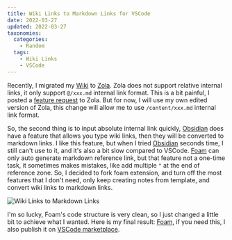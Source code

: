 ```yaml
---
title: Wiki Links to Markdown Links for VSCode
date: 2022-03-27
updated: 2022-03-27
taxonomies:
  categories:
    - Random
  tags:
    - Wiki Links
    - VSCode
---
```


Recently, I migrated my [Wiki](https://wiki.owenyoung.com) to [Zola](https://www.getzola.org/). Zola does not support relative internal links, it only support `@/xxx.md` internal link format. This is a bit painful, I posted a [feature request](https://zola.discourse.group/t/custom-content-dir-or-support-absolute-internal-link/1242/2) to Zola. But for now, I will use my own edited version of Zola, this change will allow me to use `/content/xxx.md` internal link format.

<!-- more -->

So, the second thing is to input absolute internal link quickly, [Obsidian](https://obsidian.md/) does have a feature that allows you type wiki links, then they will be converted to markdown links. I like this feature, but when I tried [Obsidian](https://obsidian.md/) seconds time, I still can't use to it, and it's also a bit slow compared to VSCode. [Foam](https://github.com/foambubble/foam) can only auto generate markdown reference link, but that feature not a one-time task, it sometimes makes mistakes, like add multiple `"` at the end of reference zone. So, I decided to fork foam extension, and turn off the most features that I don't need, only keep creating notes from template, and convert wiki links to markdown links.

![Wiki Links to Markdown Links](https://i.imgur.com/sYmKeKO.gif)

I'm so lucky, Foam's code structure is very clean, so I just changed a little bit to achieve what I wanted. Here is my final result: [Foam](https://github.com/theowenyoung/foam), if you need this, I also publish it on [VSCode marketplace](https://marketplace.visualstudio.com/items?itemName=theowenyoung.foam-lite-vscode).
